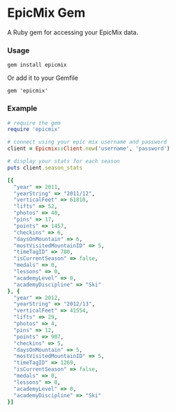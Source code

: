 EpicMix Gem
===========

A Ruby gem for accessing your EpicMix data.

### Usage

    gem install epicmix

Or add it to your Gemfile

    gem 'epicmix'


### Example

``` ruby
# require the gem
require 'epicmix'

# connect using your epic mix username and password
client = Epicmix::Client.new('username', 'password')

# display your stats for each season
puts client.season_stats

[{
  "year" => 2011,
  "yearString" => "2011/12",
  "verticalFeet" => 61810,
  "lifts" => 52,
  "photos" => 40,
  "pins" => 17,
  "points" => 1457,
  "checkins" => 6,
  "daysOnMountain" => 6,
  "mostVisitedMountainID" => 5,
  "timeTagID" => 780,
  "isCurrentSeason" => false,
  "medals" => 0,
  "lessons" => 0,
  "academyLevel" => 0,
  "academyDiscipline" => "Ski"
}, {
  "year" => 2012,
  "yearString" => "2012/13",
  "verticalFeet" => 41554,
  "lifts" => 29,
  "photos" => 4,
  "pins" => 12,
  "points" => 907,
  "checkins" => 5,
  "daysOnMountain" => 5,
  "mostVisitedMountainID" => 5,
  "timeTagID" => 1269,
  "isCurrentSeason" => false,
  "medals" => 0,
  "lessons" => 0,
  "academyLevel" => 0,
  "academyDiscipline" => "Ski"
}]

```